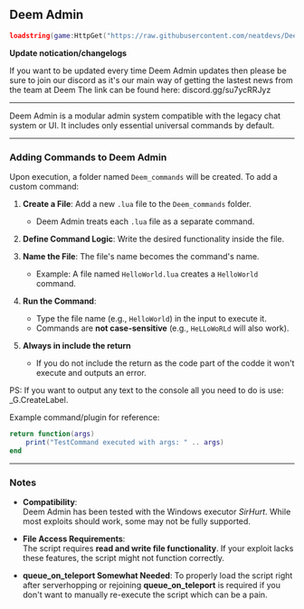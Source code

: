 ## Deem Admin

```lua
loadstring(game:HttpGet("https://raw.githubusercontent.com/neatdevs/Deem-Admin/refs/heads/main/admin.lua"))()
```

**Update notication/changelogs**

  If you want to be updated every time Deem Admin updates then please be sure to join our discord as it's our main way of getting the lastest news from the team at Deem
  The link can be found here: discord.gg/su7ycRRJyz

---

Deem Admin is a modular admin system compatible with the legacy chat system or UI. It includes only essential universal commands by default.

---

### Adding Commands to Deem Admin

Upon execution, a folder named `Deem_commands` will be created. To add a custom command:

1. **Create a File**: Add a new `.lua` file to the `Deem_commands` folder.  
   - Deem Admin treats each `.lua` file as a separate command.

2. **Define Command Logic**: Write the desired functionality inside the file.

4. **Name the File**: The file's name becomes the command's name.  
   - Example: A file named `HelloWorld.lua` creates a `HelloWorld` command.

5. **Run the Command**:  
   - Type the file name (e.g., `HelloWorld`) in the input to execute it.  
   - Commands are **not case-sensitive** (e.g., `HeLLoWoRLd` will also work).

6. **Always in include the return**
   - If you do not include the return as the code part of the codde it won't execute and outputs an error.

PS: If you want to output any text to the console all you need to do is use: _G.CreateLabel.

Example command/plugin for reference:

```lua
return function(args)
    print("TestCommand executed with args: " .. args)
end
```

---

### Notes

- **Compatibility**:  
  Deem Admin has been tested with the Windows executor *SirHurt*. While most exploits should work, some may not be fully supported.
  
- **File Access Requirements**:  
  The script requires **read and write file functionality**. If your exploit lacks these features, the script might not function correctly.

- **queue_on_teleport Somewhat Needed**:
  To properly load the script right after serverhopping or rejoining **queue_on_teleport** is required if you don't want to manually re-execute the script which can be a pain. 
